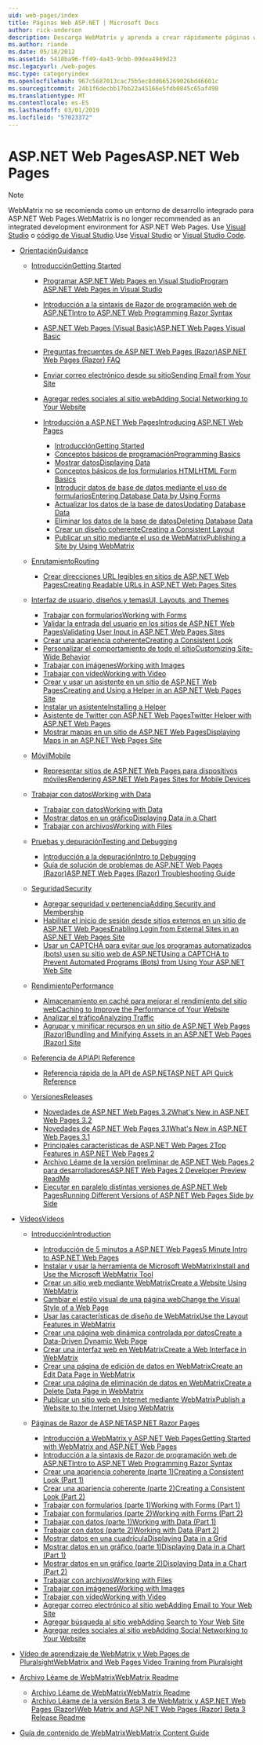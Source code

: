 ```yaml
---
uid: web-pages/index
title: Páginas Web ASP.NET | Microsoft Docs
author: rick-anderson
description: Descarga WebMatrix y aprenda a crear rápidamente páginas web en una manera ligera de combinar código de servidor con HTML.
ms.author: riande
ms.date: 05/18/2012
ms.assetid: 5418ba96-ff49-4a43-9cbb-09dea4949d23
msc.legacyurl: /web-pages
msc.type: categoryindex
ms.openlocfilehash: 967c5687013cac75b5ec8dd665269026bd46601c
ms.sourcegitcommit: 24b1f6decbb17bb22a45166e5fdb0845c65af498
ms.translationtype: MT
ms.contentlocale: es-ES
ms.lasthandoff: 03/01/2019
ms.locfileid: "57023372"
---
```

<a name="aspnet-web-pages"></a><span data-ttu-id="bfda1-103">ASP.NET Web Pages</span><span class="sxs-lookup"><span data-stu-id="bfda1-103">ASP.NET Web Pages</span></span>
====================

> [!NOTE] 
> <span data-ttu-id="bfda1-104">WebMatrix no se recomienda como un entorno de desarrollo integrado para ASP.NET Web Pages.</span><span class="sxs-lookup"><span data-stu-id="bfda1-104">WebMatrix is no longer recommended as an integrated development environment for ASP.NET Web Pages.</span></span> <span data-ttu-id="bfda1-105">Use [Visual Studio](xref:aspnet/web-pages/overview/getting-started/program-asp-net-web-pages-in-visual-studio) o [código de Visual Studio](https://code.visualstudio.com/).</span><span class="sxs-lookup"><span data-stu-id="bfda1-105">Use [Visual Studio](xref:aspnet/web-pages/overview/getting-started/program-asp-net-web-pages-in-visual-studio) or [Visual Studio Code](https://code.visualstudio.com/).</span></span>

- [<span data-ttu-id="bfda1-106">Orientación</span><span class="sxs-lookup"><span data-stu-id="bfda1-106">Guidance</span></span>](overview/index.md)

    - [<span data-ttu-id="bfda1-107">Introducción</span><span class="sxs-lookup"><span data-stu-id="bfda1-107">Getting Started</span></span>](overview/getting-started/index.md)

        - [<span data-ttu-id="bfda1-108">Programar ASP.NET Web Pages en Visual Studio</span><span class="sxs-lookup"><span data-stu-id="bfda1-108">Program ASP.NET Web Pages in Visual Studio</span></span>](overview/getting-started/program-asp-net-web-pages-in-visual-studio.md)
        - [<span data-ttu-id="bfda1-109">Introducción a la sintaxis de Razor de programación web de ASP.NET</span><span class="sxs-lookup"><span data-stu-id="bfda1-109">Intro to ASP.NET Web Programming Razor Syntax</span></span>](overview/getting-started/introducing-razor-syntax-c.md)
        - [<span data-ttu-id="bfda1-110">ASP.NET Web Pages (Visual Basic)</span><span class="sxs-lookup"><span data-stu-id="bfda1-110">ASP.NET Web Pages Visual Basic</span></span>](overview/getting-started/introducing-razor-syntax-vb.md)
        - [<span data-ttu-id="bfda1-111">Preguntas frecuentes de ASP.NET Web Pages (Razor)</span><span class="sxs-lookup"><span data-stu-id="bfda1-111">ASP.NET Web Pages (Razor) FAQ</span></span>](overview/getting-started/aspnet-web-pages-razor-faq.md)
        - [<span data-ttu-id="bfda1-112">Enviar correo electrónico desde su sitio</span><span class="sxs-lookup"><span data-stu-id="bfda1-112">Sending Email from Your Site</span></span>](overview/getting-started/11-adding-email-to-your-web-site.md)
        - [<span data-ttu-id="bfda1-113">Agregar redes sociales al sitio web</span><span class="sxs-lookup"><span data-stu-id="bfda1-113">Adding Social Networking to Your Website</span></span>](overview/getting-started/13-adding-social-networking-to-your-web-site.md)
        - [<span data-ttu-id="bfda1-114">Introducción a ASP.NET Web Pages</span><span class="sxs-lookup"><span data-stu-id="bfda1-114">Introducing ASP.NET Web Pages</span></span>](overview/getting-started/introducing-aspnet-web-pages-2/index.md)

            - [<span data-ttu-id="bfda1-115">Introducción</span><span class="sxs-lookup"><span data-stu-id="bfda1-115">Getting Started</span></span>](overview/getting-started/introducing-aspnet-web-pages-2/getting-started.md)
            - [<span data-ttu-id="bfda1-116">Conceptos básicos de programación</span><span class="sxs-lookup"><span data-stu-id="bfda1-116">Programming Basics</span></span>](overview/getting-started/introducing-aspnet-web-pages-2/intro-to-web-pages-programming.md)
            - [<span data-ttu-id="bfda1-117">Mostrar datos</span><span class="sxs-lookup"><span data-stu-id="bfda1-117">Displaying Data</span></span>](overview/getting-started/introducing-aspnet-web-pages-2/displaying-data.md)
            - [<span data-ttu-id="bfda1-118">Conceptos básicos de los formularios HTML</span><span class="sxs-lookup"><span data-stu-id="bfda1-118">HTML Form Basics</span></span>](overview/getting-started/introducing-aspnet-web-pages-2/form-basics.md)
            - [<span data-ttu-id="bfda1-119">Introducir datos de base de datos mediante el uso de formularios</span><span class="sxs-lookup"><span data-stu-id="bfda1-119">Entering Database Data by Using Forms</span></span>](overview/getting-started/introducing-aspnet-web-pages-2/entering-data.md)
            - [<span data-ttu-id="bfda1-120">Actualizar los datos de la base de datos</span><span class="sxs-lookup"><span data-stu-id="bfda1-120">Updating Database Data</span></span>](overview/getting-started/introducing-aspnet-web-pages-2/updating-data.md)
            - [<span data-ttu-id="bfda1-121">Eliminar los datos de la base de datos</span><span class="sxs-lookup"><span data-stu-id="bfda1-121">Deleting Database Data</span></span>](overview/getting-started/introducing-aspnet-web-pages-2/deleting-data.md)
            - [<span data-ttu-id="bfda1-122">Crear un diseño coherente</span><span class="sxs-lookup"><span data-stu-id="bfda1-122">Creating a Consistent Layout</span></span>](overview/getting-started/introducing-aspnet-web-pages-2/layouts.md)
            - [<span data-ttu-id="bfda1-123">Publicar un sitio mediante el uso de WebMatrix</span><span class="sxs-lookup"><span data-stu-id="bfda1-123">Publishing a Site by Using WebMatrix</span></span>](overview/getting-started/introducing-aspnet-web-pages-2/publishing.md)
    - [<span data-ttu-id="bfda1-124">Enrutamiento</span><span class="sxs-lookup"><span data-stu-id="bfda1-124">Routing</span></span>](overview/routing/index.md)

        - [<span data-ttu-id="bfda1-125">Crear direcciones URL legibles en sitios de ASP.NET Web Pages</span><span class="sxs-lookup"><span data-stu-id="bfda1-125">Creating Readable URLs in ASP.NET Web Pages Sites</span></span>](overview/routing/creating-readable-urls-in-aspnet-web-pages-sites.md)
    - [<span data-ttu-id="bfda1-126">Interfaz de usuario, diseños y temas</span><span class="sxs-lookup"><span data-stu-id="bfda1-126">UI, Layouts, and Themes</span></span>](overview/ui-layouts-and-themes/index.md)

        - [<span data-ttu-id="bfda1-127">Trabajar con formularios</span><span class="sxs-lookup"><span data-stu-id="bfda1-127">Working with Forms</span></span>](overview/ui-layouts-and-themes/4-working-with-forms.md)
        - [<span data-ttu-id="bfda1-128">Validar la entrada del usuario en los sitios de ASP.NET Web Pages</span><span class="sxs-lookup"><span data-stu-id="bfda1-128">Validating User Input in ASP.NET Web Pages Sites</span></span>](overview/ui-layouts-and-themes/validating-user-input-in-aspnet-web-pages-sites.md)
        - [<span data-ttu-id="bfda1-129">Crear una apariencia coherente</span><span class="sxs-lookup"><span data-stu-id="bfda1-129">Creating a Consistent Look</span></span>](overview/ui-layouts-and-themes/3-creating-a-consistent-look.md)
        - [<span data-ttu-id="bfda1-130">Personalizar el comportamiento de todo el sitio</span><span class="sxs-lookup"><span data-stu-id="bfda1-130">Customizing Site-Wide Behavior</span></span>](overview/ui-layouts-and-themes/18-customizing-site-wide-behavior.md)
        - [<span data-ttu-id="bfda1-131">Trabajar con imágenes</span><span class="sxs-lookup"><span data-stu-id="bfda1-131">Working with Images</span></span>](overview/ui-layouts-and-themes/9-working-with-images.md)
        - [<span data-ttu-id="bfda1-132">Trabajar con vídeo</span><span class="sxs-lookup"><span data-stu-id="bfda1-132">Working with Video</span></span>](overview/ui-layouts-and-themes/10-working-with-video.md)
        - [<span data-ttu-id="bfda1-133">Crear y usar un asistente en un sitio de ASP.NET Web Pages</span><span class="sxs-lookup"><span data-stu-id="bfda1-133">Creating and Using a Helper in an ASP.NET Web Pages Site</span></span>](overview/ui-layouts-and-themes/creating-and-using-a-helper-in-an-aspnet-web-pages-site.md)
        - [<span data-ttu-id="bfda1-134">Instalar un asistente</span><span class="sxs-lookup"><span data-stu-id="bfda1-134">Installing a Helper</span></span>](overview/ui-layouts-and-themes/installing-helpers.md)
        - [<span data-ttu-id="bfda1-135">Asistente de Twitter con ASP.NET Web Pages</span><span class="sxs-lookup"><span data-stu-id="bfda1-135">Twitter Helper with ASP.NET Web Pages</span></span>](overview/ui-layouts-and-themes/twitter-helper.md)
        - [<span data-ttu-id="bfda1-136">Mostrar mapas en un sitio de ASP.NET Web Pages</span><span class="sxs-lookup"><span data-stu-id="bfda1-136">Displaying Maps in an ASP.NET Web Pages Site</span></span>](overview/ui-layouts-and-themes/displaying-maps-in-an-aspnet-web-pages-site.md)
    - [<span data-ttu-id="bfda1-137">Móvil</span><span class="sxs-lookup"><span data-stu-id="bfda1-137">Mobile</span></span>](overview/mobile/index.md)

        - [<span data-ttu-id="bfda1-138">Representar sitios de ASP.NET Web Pages para dispositivos móviles</span><span class="sxs-lookup"><span data-stu-id="bfda1-138">Rendering ASP.NET Web Pages Sites for Mobile Devices</span></span>](overview/mobile/rendering-aspnet-web-pages-sites-for-mobile-devices.md)
    - [<span data-ttu-id="bfda1-139">Trabajar con datos</span><span class="sxs-lookup"><span data-stu-id="bfda1-139">Working with Data</span></span>](overview/data/index.md)

        - [<span data-ttu-id="bfda1-140">Trabajar con datos</span><span class="sxs-lookup"><span data-stu-id="bfda1-140">Working with Data</span></span>](overview/data/5-working-with-data.md)
        - [<span data-ttu-id="bfda1-141">Mostrar datos en un gráfico</span><span class="sxs-lookup"><span data-stu-id="bfda1-141">Displaying Data in a Chart</span></span>](overview/data/7-displaying-data-in-a-chart.md)
        - [<span data-ttu-id="bfda1-142">Trabajar con archivos</span><span class="sxs-lookup"><span data-stu-id="bfda1-142">Working with Files</span></span>](overview/data/working-with-files.md)
    - [<span data-ttu-id="bfda1-143">Pruebas y depuración</span><span class="sxs-lookup"><span data-stu-id="bfda1-143">Testing and Debugging</span></span>](overview/testing-and-debugging/index.md)

        - [<span data-ttu-id="bfda1-144">Introducción a la depuración</span><span class="sxs-lookup"><span data-stu-id="bfda1-144">Intro to Debugging</span></span>](overview/testing-and-debugging/introduction-to-debugging.md)
        - [<span data-ttu-id="bfda1-145">Guía de solución de problemas de ASP.NET Web Pages (Razor)</span><span class="sxs-lookup"><span data-stu-id="bfda1-145">ASP.NET Web Pages (Razor) Troubleshooting Guide</span></span>](overview/testing-and-debugging/aspnet-web-pages-razor-troubleshooting-guide.md)
    - [<span data-ttu-id="bfda1-146">Seguridad</span><span class="sxs-lookup"><span data-stu-id="bfda1-146">Security</span></span>](overview/security/index.md)

        - [<span data-ttu-id="bfda1-147">Agregar seguridad y pertenencia</span><span class="sxs-lookup"><span data-stu-id="bfda1-147">Adding Security and Membership</span></span>](overview/security/16-adding-security-and-membership.md)
        - [<span data-ttu-id="bfda1-148">Habilitar el inicio de sesión desde sitios externos en un sitio de ASP.NET Web Pages</span><span class="sxs-lookup"><span data-stu-id="bfda1-148">Enabling Login from External Sites in an ASP.NET Web Pages Site</span></span>](overview/security/enabling-login-from-external-sites-in-an-aspnet-web-pages-site.md)
        - [<span data-ttu-id="bfda1-149">Usar un CAPTCHA para evitar que los programas automatizados (bots) usen su sitio web de ASP.NET</span><span class="sxs-lookup"><span data-stu-id="bfda1-149">Using a CAPTCHA to Prevent Automated Programs (Bots) from Using Your ASP.NET Web Site</span></span>](overview/security/using-a-catpcha-to-prevent-automated-programs-bots-from-using-your-aspnet-web-site.md)
    - [<span data-ttu-id="bfda1-150">Rendimiento</span><span class="sxs-lookup"><span data-stu-id="bfda1-150">Performance</span></span>](overview/performance-and-traffic/index.md)

        - [<span data-ttu-id="bfda1-151">Almacenamiento en caché para mejorar el rendimiento del sitio web</span><span class="sxs-lookup"><span data-stu-id="bfda1-151">Caching to Improve the Performance of Your Website</span></span>](overview/performance-and-traffic/15-caching-to-improve-the-performance-of-your-website.md)
        - [<span data-ttu-id="bfda1-152">Analizar el tráfico</span><span class="sxs-lookup"><span data-stu-id="bfda1-152">Analyzing Traffic</span></span>](overview/performance-and-traffic/14-analyzing-traffic.md)
        - [<span data-ttu-id="bfda1-153">Agrupar y minificar recursos en un sitio de ASP.NET Web Pages (Razor)</span><span class="sxs-lookup"><span data-stu-id="bfda1-153">Bundling and Minifying Assets in an ASP.NET Web Pages (Razor) Site</span></span>](overview/performance-and-traffic/bundling-and-minifying-assets-in-an-aspnet-web-pages-razor-site.md)
    - [<span data-ttu-id="bfda1-154">Referencia de API</span><span class="sxs-lookup"><span data-stu-id="bfda1-154">API Reference</span></span>](overview/api-reference/index.md)

        - [<span data-ttu-id="bfda1-155">Referencia rápida de la API de ASP.NET</span><span class="sxs-lookup"><span data-stu-id="bfda1-155">ASP.NET API Quick Reference</span></span>](overview/api-reference/asp-net-web-pages-api-reference.md)
    - [<span data-ttu-id="bfda1-156">Versiones</span><span class="sxs-lookup"><span data-stu-id="bfda1-156">Releases</span></span>](overview/releases/index.md)

        - [<span data-ttu-id="bfda1-157">Novedades de ASP.NET Web Pages 3.2</span><span class="sxs-lookup"><span data-stu-id="bfda1-157">What's New in ASP.NET Web Pages 3.2</span></span>](overview/releases/whats-new-in-aspnet-web-pages-32.md)
        - [<span data-ttu-id="bfda1-158">Novedades de ASP.NET Web Pages 3.1</span><span class="sxs-lookup"><span data-stu-id="bfda1-158">What's New in ASP.NET Web Pages 3.1</span></span>](overview/releases/whats-new-aspnet-web-pages-31.md)
        - [<span data-ttu-id="bfda1-159">Principales características de ASP.NET Web Pages 2</span><span class="sxs-lookup"><span data-stu-id="bfda1-159">Top Features in ASP.NET Web Pages 2</span></span>](overview/releases/top-features-in-web-pages-2.md)
        - [<span data-ttu-id="bfda1-160">Archivo Léame de la versión preliminar de ASP.NET Web Pages 2 para desarrolladores</span><span class="sxs-lookup"><span data-stu-id="bfda1-160">ASP.NET Web Pages 2 Developer Preview ReadMe</span></span>](overview/releases/aspnet-web-pages-2-developer-preview-readme.md)
        - [<span data-ttu-id="bfda1-161">Ejecutar en paralelo distintas versiones de ASP.NET Web Pages</span><span class="sxs-lookup"><span data-stu-id="bfda1-161">Running Different Versions of ASP.NET Web Pages Side by Side</span></span>](overview/releases/running-v1-and-v2-sites-side-by-side.md)
- [<span data-ttu-id="bfda1-162">Vídeos</span><span class="sxs-lookup"><span data-stu-id="bfda1-162">Videos</span></span>](videos/index.md)

    - [<span data-ttu-id="bfda1-163">Introducción</span><span class="sxs-lookup"><span data-stu-id="bfda1-163">Introduction</span></span>](videos/introduction/index.md)

        - [<span data-ttu-id="bfda1-164">Introducción de 5 minutos a ASP.NET Web Pages</span><span class="sxs-lookup"><span data-stu-id="bfda1-164">5 Minute Intro to ASP.NET Web Pages</span></span>](videos/introduction/5-minute-introduction-to-aspnet-web-pages.md)
        - [<span data-ttu-id="bfda1-165">Instalar y usar la herramienta de Microsoft WebMatrix</span><span class="sxs-lookup"><span data-stu-id="bfda1-165">Install and Use the Microsoft WebMatrix Tool</span></span>](videos/introduction/install-and-use-the-microsoft-webmatrix-tool.md)
        - [<span data-ttu-id="bfda1-166">Crear un sitio web mediante WebMatrix</span><span class="sxs-lookup"><span data-stu-id="bfda1-166">Create a Website Using WebMatrix</span></span>](videos/introduction/create-a-website-using-webmatrix.md)
        - [<span data-ttu-id="bfda1-167">Cambiar el estilo visual de una página web</span><span class="sxs-lookup"><span data-stu-id="bfda1-167">Change the Visual Style of a Web Page</span></span>](videos/introduction/change-the-visual-style-of-a-web-page.md)
        - [<span data-ttu-id="bfda1-168">Usar las características de diseño de WebMatrix</span><span class="sxs-lookup"><span data-stu-id="bfda1-168">Use the Layout Features in WebMatrix</span></span>](videos/introduction/use-the-layout-features-in-webmatrix.md)
        - [<span data-ttu-id="bfda1-169">Crear una página web dinámica controlada por datos</span><span class="sxs-lookup"><span data-stu-id="bfda1-169">Create a Data-Driven Dynamic Web Page</span></span>](videos/introduction/create-a-data-driven-dynamic-web-page.md)
        - [<span data-ttu-id="bfda1-170">Crear una interfaz web en WebMatrix</span><span class="sxs-lookup"><span data-stu-id="bfda1-170">Create a Web Interface in WebMatrix</span></span>](videos/introduction/create-a-web-interface-in-webmatrix.md)
        - [<span data-ttu-id="bfda1-171">Crear una página de edición de datos en WebMatrix</span><span class="sxs-lookup"><span data-stu-id="bfda1-171">Create an Edit Data Page in WebMatrix</span></span>](videos/introduction/create-an-edit-data-page-in-webmatrix.md)
        - [<span data-ttu-id="bfda1-172">Crear una página de eliminación de datos en WebMatrix</span><span class="sxs-lookup"><span data-stu-id="bfda1-172">Create a Delete Data Page in WebMatrix</span></span>](videos/introduction/create-a-delete-data-page-in-webmatrix.md)
        - [<span data-ttu-id="bfda1-173">Publicar un sitio web en Internet mediante WebMatrix</span><span class="sxs-lookup"><span data-stu-id="bfda1-173">Publish a Website to the Internet Using WebMatrix</span></span>](videos/introduction/publish-a-website-to-the-internet-using-webmatrix.md)
    - [<span data-ttu-id="bfda1-174">Páginas de Razor de ASP.NET</span><span class="sxs-lookup"><span data-stu-id="bfda1-174">ASP.NET Razor Pages</span></span>](videos/aspnet-razor-pages/index.md)

        - [<span data-ttu-id="bfda1-175">Introducción a WebMatrix y ASP.NET Web Pages</span><span class="sxs-lookup"><span data-stu-id="bfda1-175">Getting Started with WebMatrix and ASP.NET Web Pages</span></span>](videos/aspnet-razor-pages/getting-started-with-webmatrix-and-aspnet-web-pages.md)
        - [<span data-ttu-id="bfda1-176">Introducción a la sintaxis de Razor de programación web de ASP.NET</span><span class="sxs-lookup"><span data-stu-id="bfda1-176">Intro to ASP.NET Web Programming Razor Syntax</span></span>](videos/aspnet-razor-pages/introduction-to-aspnet-web-programming-using-the-razor-syntax.md)
        - [<span data-ttu-id="bfda1-177">Crear una apariencia coherente (parte 1)</span><span class="sxs-lookup"><span data-stu-id="bfda1-177">Creating a Consistent Look (Part 1)</span></span>](videos/aspnet-razor-pages/creating-a-consistent-look-part-1.md)
        - [<span data-ttu-id="bfda1-178">Crear una apariencia coherente (parte 2)</span><span class="sxs-lookup"><span data-stu-id="bfda1-178">Creating a Consistent Look (Part 2)</span></span>](videos/aspnet-razor-pages/creating-a-consistent-look-part-2.md)
        - [<span data-ttu-id="bfda1-179">Trabajar con formularios (parte 1)</span><span class="sxs-lookup"><span data-stu-id="bfda1-179">Working with Forms (Part 1)</span></span>](videos/aspnet-razor-pages/working-with-forms-part-1.md)
        - [<span data-ttu-id="bfda1-180">Trabajar con formularios (parte 2)</span><span class="sxs-lookup"><span data-stu-id="bfda1-180">Working with Forms (Part 2)</span></span>](videos/aspnet-razor-pages/working-with-forms-part-2.md)
        - [<span data-ttu-id="bfda1-181">Trabajar con datos (parte 1)</span><span class="sxs-lookup"><span data-stu-id="bfda1-181">Working with Data (Part 1)</span></span>](videos/aspnet-razor-pages/working-with-data-part-1.md)
        - [<span data-ttu-id="bfda1-182">Trabajar con datos (parte 2)</span><span class="sxs-lookup"><span data-stu-id="bfda1-182">Working with Data (Part 2)</span></span>](videos/aspnet-razor-pages/working-with-data-part-2.md)
        - [<span data-ttu-id="bfda1-183">Mostrar datos en una cuadrícula</span><span class="sxs-lookup"><span data-stu-id="bfda1-183">Displaying Data in a Grid</span></span>](videos/aspnet-razor-pages/displaying-data-in-a-grid.md)
        - [<span data-ttu-id="bfda1-184">Mostrar datos en un gráfico (parte 1)</span><span class="sxs-lookup"><span data-stu-id="bfda1-184">Displaying Data in a Chart (Part 1)</span></span>](videos/aspnet-razor-pages/displaying-data-in-a-chart-part-1.md)
        - [<span data-ttu-id="bfda1-185">Mostrar datos en un gráfico (parte 2)</span><span class="sxs-lookup"><span data-stu-id="bfda1-185">Displaying Data in a Chart (Part 2)</span></span>](videos/aspnet-razor-pages/displaying-data-in-a-chart-part-2.md)
        - [<span data-ttu-id="bfda1-186">Trabajar con archivos</span><span class="sxs-lookup"><span data-stu-id="bfda1-186">Working with Files</span></span>](videos/aspnet-razor-pages/working-with-files.md)
        - [<span data-ttu-id="bfda1-187">Trabajar con imágenes</span><span class="sxs-lookup"><span data-stu-id="bfda1-187">Working with Images</span></span>](videos/aspnet-razor-pages/working-with-images.md)
        - [<span data-ttu-id="bfda1-188">Trabajar con vídeo</span><span class="sxs-lookup"><span data-stu-id="bfda1-188">Working with Video</span></span>](videos/aspnet-razor-pages/working-with-video.md)
        - [<span data-ttu-id="bfda1-189">Agregar correo electrónico al sitio web</span><span class="sxs-lookup"><span data-stu-id="bfda1-189">Adding Email to Your Web Site</span></span>](videos/aspnet-razor-pages/adding-email-to-your-web-site.md)
        - [<span data-ttu-id="bfda1-190">Agregar búsqueda al sitio web</span><span class="sxs-lookup"><span data-stu-id="bfda1-190">Adding Search to Your Web Site</span></span>](videos/aspnet-razor-pages/adding-search-to-your-web-site.md)
        - [<span data-ttu-id="bfda1-191">Agregar redes sociales al sitio web</span><span class="sxs-lookup"><span data-stu-id="bfda1-191">Adding Social Networking to Your Website</span></span>](videos/aspnet-razor-pages/adding-social-networking-to-your-website.md)
- [<span data-ttu-id="bfda1-192">Vídeo de aprendizaje de WebMatrix y Web Pages de Pluralsight</span><span class="sxs-lookup"><span data-stu-id="bfda1-192">WebMatrix and Web Pages Video Training from Pluralsight</span></span>](pluralsight.md)
- [<span data-ttu-id="bfda1-193">Archivo Léame de WebMatrix</span><span class="sxs-lookup"><span data-stu-id="bfda1-193">WebMatrix Readme</span></span>](readme/index.md)

    - [<span data-ttu-id="bfda1-194">Archivo Léame de WebMatrix</span><span class="sxs-lookup"><span data-stu-id="bfda1-194">WebMatrix Readme</span></span>](readme/overview.md)
    - [<span data-ttu-id="bfda1-195">Archivo Léame de la versión Beta 3 de WebMatrix y ASP.NET Web Pages (Razor)</span><span class="sxs-lookup"><span data-stu-id="bfda1-195">Web Matrix and ASP.NET Web Pages (Razor) Beta 3 Release Readme</span></span>](readme/beta3.md)
- [<span data-ttu-id="bfda1-196">Guía de contenido de WebMatrix</span><span class="sxs-lookup"><span data-stu-id="bfda1-196">WebMatrix Content Guide</span></span>](content-guide.md)
